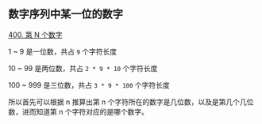 ## 数字序列中某一位的数字

[400. 第 N 个数字](https://leetcode-cn.com/problems/nth-digit/)

1 ~ 9 是一位数，共占 `9` 个字符长度

10 ~ 99 是两位数，共占 `2 * 9 * 10` 个字符长度

100 ~ 999 是三位数，共占 `3 * 9 * 100` 个字符长度

所以首先可以根据 n 推算出第 n 个字符所在的数字是几位数，以及是第几个几位数，进而知道第 n 个字符对应的是哪个数字。
